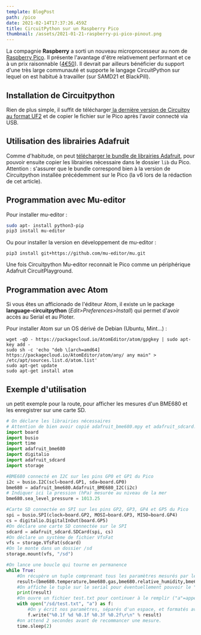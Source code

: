 ```yaml
---
template: BlogPost
path: /pico
date: 2021-02-14T17:37:26.459Z
title: CircuitPython sur un Raspberry Pico
thumbnail: /assets/2021-01-21-raspberry-pi-pico-pinout.png
---
```

La compagnie **Raspberry** a sorti un nouveau microprocesseur au nom de [Raspberry Pico](https://www.raspberrypi.org/products/raspberry-pi-pico/). Il présente l'avantage d'être relativement performant et ce à un prix raisonnable ([4€50](https://shop.mchobby.be/fr/pico-raspberry-pi/2025-pico-rp2040-microcontroleur-2-coeurs-raspberry-pi-3232100020252.html)). Il devrait par ailleurs bénéficier du support d'une très large communauté et supporte le langage CircuitPython sur lequel on est habitué à travailler (sur SAMD21 et BlackPill).

## Installation de Circuitpython

Rien de plus simple, il suffit de télécharger[ la dernière version  de Circuitpy au format UF2](https://circuitpython.org/board/raspberry_pi_pico/) et de copier le fichier sur le Pico après l'avoir connecté via USB.

## Utilisation des librairies Adafruit

Comme d'habitude, on peut [télécharger le bundle de librairies Adafruit](https://circuitpython.org/libraries), pour pouvoir ensuite copier les librairies nécessaire dans le dossier `lib` du Pico. Attention : s'assurer que le bundle correspond bien à la version de Circuitpython installée précédemment sur le Pico (la v6 lors de la rédaction de cet article).

## Programmation avec Mu-editor

Pour installer mu-editor : 

```bash
sudo apt- install python3-pip
pip3 install mu-editor
```

Ou pour installer la version en développement de mu-editor :

`pip3 install git+https://github.com/mu-editor/mu.git`

Une fois Circuitpython Mu-editor reconnait le Pico comme un périphérique Adafruit CircuitPlayground. 

## Programmation avec Atom

Si vous êtes un afficionado de l'éditeur Atom, il existe un le package **language-circuitpython** (*Edit>Preferences>Install*) qui permet d'avoir accès au Serial et au Ploter.

Pour installer Atom sur un OS dérivé de Debian (Ubuntu, Mint...) :

```
wget -qO - https://packagecloud.io/AtomEditor/atom/gpgkey | sudo apt-key add -
sudo sh -c 'echo "deb \[arch=amd64] https://packagecloud.io/AtomEditor/atom/any/ any main" > /etc/apt/sources.list.d/atom.list'
sudo apt-get update
sudo apt-get install atom
```

## Exemple d'utilisation

un petit exemple pour la route, pour afficher les mesures d'un BME680 et les enregistrer sur une carte SD.

```python
# On déclare les librairies nécessaires 
# Attention de bien avoir copié adafruit_bme680.mpy et adafruit_sdcard.mpy dans le dossier lib
import board
import busio
import time
import adafruit_bme680
import digitalio
import adafruit_sdcard
import storage

#BME680 connecté en I2C sur les pins GP0 et GP1 du Pico
i2c = busio.I2C(scl=board.GP1, sda=board.GP0)
bme680 = adafruit_bme680.Adafruit_BME680_I2C(i2c)
# Indiquer ici la pression (hPa) mesurée au niveau de la mer
bme680.sea_level_pressure = 1013.25

#Carte SD connectée en SPI sur les pins GP2, GP3, GP4 et GP5 du Pico
spi = busio.SPI(clock=board.GP2, MOSI=board.GP3, MISO=board.GP4)
cs = digitalio.DigitalInOut(board.GP5)
#On déclare une carte SD connectée sur le SPI
sdcard = adafruit_sdcard.SDCard(spi, cs)
#On déclare un système de fichier VfsFat
vfs = storage.VfsFat(sdcard)
#On le monte dans un dossier /sd
storage.mount(vfs, "/sd")

#On lance une boucle qui tourne en permanence
while True:
    #On récupère un tuple comprenant tous les paramètres mesurés par le BME680
    result=(bme680.temperature,bme680.gas,bme680.relative_humidity,bme680.pressure,bme680.altitude)
    #On affiche le tuple sur le serial pour éventuellement pouvoir le "ploter"
    print(result)
    #On ouvre un fichier test.txt pour continuer à le remplir ("a"=append)
    with open("/sd/test.txt", "a") as f:
        #On y écrit nos paramètres, séparés d'un espace, et formatés avec plus ou moins de décimales
        f.write("%0.1f %d %0.1f %0.3f %0.2f\r\n" % result)
    #on attend 2 secondes avant de recommancer une mesure.
    time.sleep(2)
```
